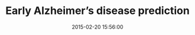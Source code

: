 ---
layout: inner
position: right
title: 'Early Alzheimer’s disease prediction'
date: 2015-02-20 15:56:00
categories: development
tags: Random Forests Boosting Scikit-learn Matplotlib
featured_image: '/img/projects/oasis.png'
project_link: '/projects/early-alzheimers'
button_icon: 'code'
button_text: 'View Project Report'
lead_text: 'Predicted the risk of Dementia and Alzheimer’s using clinical, cognitive testing, neurophychological data from Open Access Series of Imaging Studies (OASIS).'
---